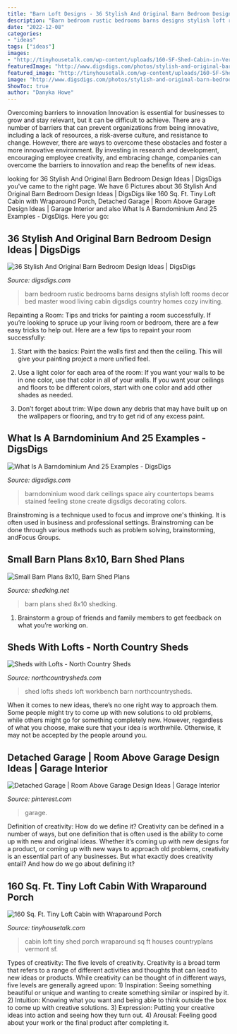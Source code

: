 ```yaml
---
title: "Barn Loft Designs - 36 Stylish And Original Barn Bedroom Design Ideas"
description: "Barn bedroom rustic bedrooms barns designs stylish loft rooms decor bed master wood living cabin digsdigs country homes cozy inviting"
date: "2022-12-08"
categories:
- "ideas"
tags: ["ideas"]
images:
- "http://tinyhousetalk.com/wp-content/uploads/160-SF-Shed-Cabin-in-Vermont-006-600x900.jpg"
featuredImage: "http://www.digsdigs.com/photos/stylish-and-original-barn-bedrooms-4.jpg"
featured_image: "http://tinyhousetalk.com/wp-content/uploads/160-SF-Shed-Cabin-in-Vermont-006-600x900.jpg"
image: "http://www.digsdigs.com/photos/stylish-and-original-barn-bedrooms-4.jpg"
ShowToc: true
author: "Danyka Howe"
---
```



Overcoming barriers to innovation
Innovation is essential for businesses to grow and stay relevant, but it can be difficult to achieve. There are a number of barriers that can prevent organizations from being innovative, including a lack of resources, a risk-averse culture, and resistance to change.
However, there are ways to overcome these obstacles and foster a more innovative environment. By investing in research and development, encouraging employee creativity, and embracing change, companies can overcome the barriers to innovation and reap the benefits of new ideas.

	

		
looking for 36 Stylish And Original Barn Bedroom Design Ideas | DigsDigs you've came to the right page. We have 6 Pictures about 36 Stylish And Original Barn Bedroom Design Ideas | DigsDigs like 160 Sq. Ft. Tiny Loft Cabin with Wraparound Porch, Detached Garage | Room Above Garage Design Ideas | Garage Interior and also What Is A Barndominium And 25 Examples - DigsDigs. Here you go:
		
    
## 36 Stylish And Original Barn Bedroom Design Ideas | DigsDigs

<img loading=lazy src="http://www.digsdigs.com/photos/stylish-and-original-barn-bedrooms-4.jpg" onerror="this.onerror=null;this.src='https://tse3.mm.bing.net/th?id=OIP.l5g62WugIriELlpzxR43iQHaF4&amp;pid=15.1';" alt="36 Stylish And Original Barn Bedroom Design Ideas | DigsDigs">

_Source: digsdigs.com_

>barn bedroom rustic bedrooms barns designs stylish loft rooms decor bed master wood living cabin digsdigs country homes cozy inviting. 

	

Repainting a Room: Tips and tricks for painting a room successfully.
If you’re looking to spruce up your living room or bedroom, there are a few easy tricks to help out. Here are a few tips to repaint your room successfully:
1) Start with the basics: Paint the walls first and then the ceiling. This will give your painting project a more unified feel.

2) Use a light color for each area of the room: If you want your walls to be in one color, use that color in all of your walls. If you want your ceilings and floors to be different colors, start with one color and add other shades as needed.

3) Don’t forget about trim: Wipe down any debris that may have built up on the wallpapers or flooring, and try to get rid of any excess paint.

    
## What Is A Barndominium And 25 Examples - DigsDigs

<img loading=lazy src="https://www.digsdigs.com/photos/2019/07/26-a-barndominium-with-dark-stained-wood-and-stone-countertops-high-ceilings-with-beams-create-an-airy-feeling-in-the-space.jpg" onerror="this.onerror=null;this.src='https://tse1.mm.bing.net/th?id=OIP.qAjDPUiFNQ5Y-X6hRxDRQQAAAA&amp;pid=15.1';" alt="What Is A Barndominium And 25 Examples - DigsDigs">

_Source: digsdigs.com_

>barndominium wood dark ceilings space airy countertops beams stained feeling stone create digsdigs decorating colors. 

	

Brainstroming is a technique used to focus and improve one's thinking. It is often used in business and professional settings. Brainstroming can be done through various methods such as problem solving, brainstorming, andFocus Groups.

    
## Small Barn Plans 8x10, Barn Shed Plans

<img loading=lazy src="http://www.shedking.net/images/heinrich-8x10bs-600.jpg" onerror="this.onerror=null;this.src='https://tse4.mm.bing.net/th?id=OIP.NI4cRKgJOjbpcI8fJvwGCAHaJ7&amp;pid=15.1';" alt="Small Barn Plans 8x10, Barn Shed Plans">

_Source: shedking.net_

>barn plans shed 8x10 shedking. 

	

1. Brainstorm a group of friends and family members to get feedback on what you’re working on.

    
## Sheds With Lofts - North Country Sheds

<img loading=lazy src="http://northcountrysheds.com/wp-content/uploads/2016/03/Shed-with-Lofts..jpg" onerror="this.onerror=null;this.src='https://tse1.mm.bing.net/th?id=OIP.VTdMEt3zC8Bv52IrCImEigHaFj&amp;pid=15.1';" alt="Sheds with Lofts - North Country Sheds">

_Source: northcountrysheds.com_

>shed lofts sheds loft workbench barn northcountrysheds. 

	

When it comes to new ideas, there’s no one right way to approach them. Some people might try to come up with new solutions to old problems, while others might go for something completely new. However, regardless of what you choose, make sure that your idea is worthwhile. Otherwise, it may not be accepted by the people around you.

    
## Detached Garage | Room Above Garage Design Ideas | Garage Interior

<img loading=lazy src="https://i.pinimg.com/736x/20/c1/07/20c1074e31be970b9f5bfc76cfab32f3.jpg" onerror="this.onerror=null;this.src='https://tse2.mm.bing.net/th?id=OIP.F0aYn8E8C08gPzN8NCWkgQHaHa&amp;pid=15.1';" alt="Detached Garage | Room Above Garage Design Ideas | Garage Interior">

_Source: pinterest.com_

>garage. 

	

Definition of creativity: How do we define it?
Creativity can be defined in a number of ways, but one definition that is often used is the ability to come up with new and original ideas. Whether it’s coming up with new designs for a product, or coming up with new ways to approach old problems, creativity is an essential part of any businesses. But what exactly does creativity entail? And how do we go about defining it?

    
## 160 Sq. Ft. Tiny Loft Cabin With Wraparound Porch

<img loading=lazy src="http://tinyhousetalk.com/wp-content/uploads/160-SF-Shed-Cabin-in-Vermont-006-600x900.jpg" onerror="this.onerror=null;this.src='https://tse4.mm.bing.net/th?id=OIP.TVIvbnel-rTPLe33Apx6ngHaLH&amp;pid=15.1';" alt="160 Sq. Ft. Tiny Loft Cabin with Wraparound Porch">

_Source: tinyhousetalk.com_

>cabin loft tiny shed porch wraparound sq ft houses countryplans vermont sf. 

	

Types of creativity: The five levels of creativity.
Creativity is a broad term that refers to a range of different activities and thoughts that can lead to new ideas or products. While creativity can be thought of in different ways, five levels are generally agreed upon: 1) Inspiration: Seeing something beautiful or unique and wanting to create something similar or inspired by it. 
2) Intuition: Knowing what you want and being able to think outside the box to come up with creative solutions. 
3) Expression: Putting your creative ideas into action and seeing how they turn out. 
4) Arousal: Feeling good about your work or the final product after completing it.

